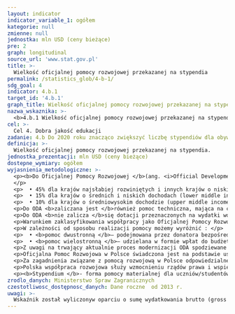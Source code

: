 ```yaml
---
layout: indicator
indicator_variable_1: ogółem
kategorie: null
zmienne: null
jednostka: mln USD (ceny bieżące)
pre: 2
graph: longitudinal
source_url: 'www.stat.gov.pl'
title: >-
  Wielkość oficjalnej pomocy rozwojowej przekazanej na stypendia
permalink: /statistics_glob/4-b-1/
sdg_goal: 4
indicator: 4.b.1
target_id: '4.b.1'
graph_title: Wielkość oficjalnej pomocy rozwojowej przekazanej na stypendia
nazwa_wskaznika: >-
  <b>4.b.1 Wielkość oficjalnej pomocy rozwojowej przekazanej na stypendia</b>
cel: >-
  Cel 4. Dobra jakość edukacji
zadanie: 4.b Do 2020 roku znacząco zwiększyć liczbę stypendiów dla obywateli krajów rozwijających się, w szczególności dla osób pochodzących z krajów najmniej rozwiniętych, małych państw wyspiarskich i krajów afrykańskich. Stypendia powinny ułatwić rekrutację na wyższe uczelnie, w tym dostęp do szkoleń zawodowych, technologii informacyjnych i komunikacyjnych, programów technicznych, inżynieryjnych i naukowych w krajach rozwiniętych i rozwijających się
definicja: >-
  Wielkość oficjalnej pomocy rozwojowej przekazanej na stypendia.
jednostka_prezentacji: mln USD (ceny bieżące)
dostepne_wymiary: ogółem
wyjasnienia_metodologiczne: >-
  <p><b>Do Oficjalnej Pomocy Rozwojowej </b>(ang. <i>Official Development Assistance </i>– ODA) zaliczane są darowizny i pożyczki przekazywane przez instytucje rządowe lub organizacje międzynarodowe, mające na celu wsparcie rozwoju gospodarczego i dobrobytu w krajach rozwijających się. Pożyczki są uważane jako ODA wtedy, gdy zawierają element darowizny o wartości udzielanej pomocy przynajmniej:
  </p>
  <p>  • 45% dla krajów najsłabiej rozwiniętych i innych krajów o niskich dochodach (least developed countries and other low income countires – LDCs & other LICs), wyliczony przy stopie dyskontowej 9%, </p>
  <p>  • 15% dla krajów o średnich i niskich dochodach (lower middle income countries – LMICs), wyliczony przy stopie dyskontowej 7%, </p>
  <p>  • 10% dla krajów o średniowysokim dochodzie (upper middle income countries – UMICs), wyliczony przy stopie dyskontowej 6%. </p>
  <p>Do ODA <b>zaliczana jest </b>również pomoc techniczna, mająca na celu rozwój zasobów ludzkich, podniesienie kwalifikacji oraz możliwości technicznych i produkcyjnych krajów rozwijających się. Pomoc ta polega między innymi na przekazywaniu wiedzy i doświadczeń w postaci szkoleń, delegowania ekspertów, inicjowania badań i/lub pokrywania wynikających z tego kosztów.</p>
  <p>Do ODA <b>nie zalicza </b>się dotacji przeznaczonych na wydatki wojskowe.</p>
  <p>Warunkiem zaklasyfikowania współpracy jako Oficjalnej Pomocy Rozwojowej jest to, aby kraj partnerski, na rzecz którego udzielane jest wsparcie, znajdował się na liście Komitetu Pomocy Rozwojowej OECD (Development Assistance Committee).</p>
  <p>W zależności od sposobu realizacji pomocy możemy wyróżnić : </p>
  <p>  • <b>pomoc dwustronną </b>– podejmowana przez donatora bezpośrednio w kraju partnerskim bądź poprzez organizację międzynarodową w formie wpłaty celowej na rzecz kraju partnerskiego (earmarked contribution) lub w formie wpłaty na określony program/fundusz zarządzany przez organizację, </p>
  <p>  • <b>pomoc wielostronną </b>– udzielana w formie wpłat do budżetów ogólnych organizacji międzynarodowych, których lista jest corocznie aktualizowana przez Sekretariat DAC OECD. </p>
  <p>Z uwagi na trwający aktualnie proces modernizacji ODA spodziewane jest, że od 2018 r. wskaźnik ODA będzie prezentowany w formie ekwiwalentu grantu, uwzględniającej jedynie element grantu pomnożony przez wartość danego przepływu. Zniknie zatem podział na wydatkowanie ODA brutto i netto. Dodatkowo trwają prace nad włączeniem do ODA innych przepływów, np. kwot zmobilizowanych przez sektor publiczny z instrumentów sektora prywatnego. Aktualnie konstruowany jest alternatywny do ODA wskaźnik TOSSD (Total Oficial Support for Sustainable Development), który będzie mierzył środki przeznaczane na wdrożenie SDGs.</p>
  <p>Oficjalna Pomoc Rozwojowa w Polsce świadczona jest na podstawie ustawy o współpracy rozwojowej z dnia 16 września 2011 r. (Dz.U. 2011 r., Nr 234, poz. 1386). Polska współpraca rozwojowa prowadzona jest w oparciu o Wieloletni Program Współpracy Rozwojowej opracowywany na okres minimum 4 lat. Ustawa definiuje współpracę rozwojową jako ogół działań podejmowanych przez organy administracji rządowej w celu udzielenia państwom rozwijającym się pomocy rozwojowej, pomocy humanitarnej oraz realizację działań edukacyjnych na rzecz podniesienia świadomości i zrozumienia problemów i współzależności globalnych.</p>
  <p>Za zagadnienia związane z pomocą rozwojową w Polsce odpowiedzialne jest Ministerstwo Spraw Zagranicznych, które opracowało „Wieloletni program współpracy rozwojowej na lata 2016-2020, w oparciu o który polska współpraca rozwojowa koncentruje się na krajach Partnerstwa Wschodniego (Białoruś, Gruzja, Mołdawia, Ukraina) oraz Afryki, Azji i Bliskiego Wschodu (Etiopia, Kenia, Mjanma, Palestyna, Senegal, Tanzania).</p>
  <p>Polska współpraca rozwojowa służy wzmocnieniu rządów prawa i wspieraniu reform decentralizacyjnych oraz zwalczaniu korupcji, a także przestrzeganiu praw człowieka i swobód obywatelskich. Wśród celów współpracy rozwojowej są: poprawa opieki zdrowotnej i dostępu do edukacji oraz wsparcie dla przedsiębiorczości i rolnictwa, a także ochrona środowiska naturalnego, w tym zapobieganie skutkom klęsk żywiołowych. Działania objęte programem finansowane są ze środków Ministerstwa Spraw Zagranicznych, rezerwy celowej budżetu państwa przeznaczonej na współpracę rozwojową i funduszy innych resortów.</p>
  <p><b>Stypendium </b>- forma pomocy materialnej dla uczniów/studentów/doktorantów o charakterze socjalnym lub motywacyjnym umożliwiająca całkowite lub częściowe pokrycie kosztów udziału w zajęciach edukacyjnych, zakupu pomocy szkolnych, utrzymania oraz zakwaterowania.</p>
zrodlo_danych: Ministerstwo Spraw Zagranicznych
czestotliwosc_dostępnosc_danych: Dane roczne  od 2013 r.
uwagi: >-
  Wskaźnik został wyliczonyw oparciu o sumę wydatkowania brutto (gross disbursement) ODA w ramach pomocy typu stypendia (CRS type of aid E01: scholarships). Nie uwzględnia on pozostałych kosztów kształcenia (CRS type of aid E02: imputet student costs).
---
```

